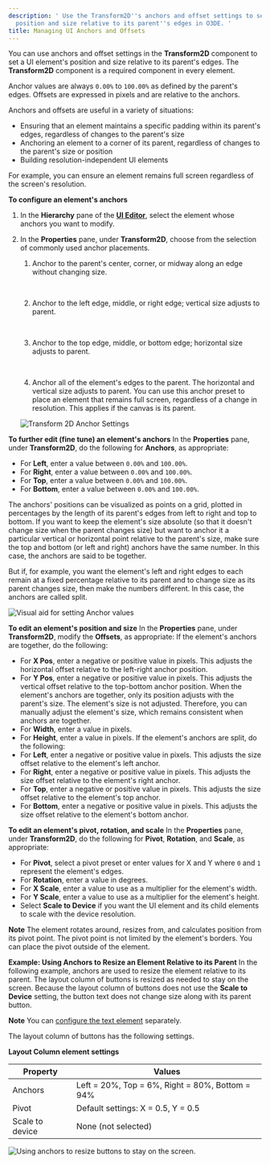 ```yaml
---
description: ' Use the Transform2D''s anchors and offset settings to set a UI element''s
  position and size relative to its parent''s edges in O3DE. '
title: Managing UI Anchors and Offsets
---
```


You can use anchors and offset settings in the **Transform2D** component to set a UI element's position and size relative to its parent's edges. The **Transform2D** component is a required component in every element.

Anchor values are always `0.00%` to `100.00%` as defined by the parent's edges. Offsets are expressed in pixels and are relative to the anchors.

Anchors and offsets are useful in a variety of situations:
+ Ensuring that an element maintains a specific padding within its parent's edges, regardless of changes to the parent's size
+ Anchoring an element to a corner of its parent, regardless of changes to the parent's size or position
+ Building resolution-independent UI elements

For example, you can ensure an element remains full screen regardless of the screen's resolution.

**To configure an element's anchors**

1. In the **Hierarchy** pane of the [**UI Editor**](/docs/user-guide/interactivity/user-interface/editor/working), select the element whose anchors you want to modify.

1. In the **Properties** pane, under **Transform2D**, choose from the selection of commonly used anchor placements.

   1. Anchor to the parent's center, corner, or midway along an edge without changing size.

       

   1. Anchor to the left edge, middle, or right edge; vertical size adjusts to parent.

       

   1. Anchor to the top edge, middle, or bottom edge; horizontal size adjusts to parent.

       

   1. Anchor all of the element's edges to the parent. The horizontal and vertical size adjusts to parent. You can use this anchor preset to place an element that remains full screen, regardless of a change in resolution. This applies if the canvas is its parent.

   ![Transform 2D Anchor Settings](/images/user-guide/game_ui_editor/ui-editor-presets-1.png)

**To further edit (fine tune) an element's anchors**
In the **Properties** pane, under **Transform2D**, do the following for **Anchors**, as appropriate:
+ For **Left**, enter a value between `0.00%` and `100.00%`.
+ For **Right**, enter a value between `0.00%` and `100.00%`.
+ For **Top**, enter a value between `0.00%` and `100.00%`.
+ For **Bottom**, enter a value between `0.00%` and `100.00%`.

The anchors' positions can be visualized as points on a grid, plotted in percentages by the length of its parent's edges from left to right and top to bottom. If you want to keep the element's size absolute (so that it doesn't change size when the parent changes size) but want to anchor it a particular vertical or horizontal point relative to the parent's size, make sure the top and bottom (or left and right) anchors have the same number. In this case, the anchors are said to be together.

But if, for example, you want the element's left and right edges to each remain at a fixed percentage relative to its parent and to change size as its parent changes size, then make the numbers different. In this case, the anchors are called split.

![Visual aid for setting Anchor values](/images/user-guide/game_ui_editor/ui-editor-percent.png)

**To edit an element's position and size**
In the **Properties** pane, under **Transform2D**, modify the **Offsets**, as appropriate:
If the element's anchors are together, do the following:
+ For **X Pos**, enter a negative or positive value in pixels. This adjusts the horizontal offset relative to the left-right anchor position.
+ For **Y Pos**, enter a negative or positive value in pixels. This adjusts the vertical offset relative to the top-bottom anchor position.
When the element's anchors are together, only its position adjusts with the parent's size. The element's size is not adjusted. Therefore, you can manually adjust the element's size, which remains consistent when anchors are together.
+ For **Width**, enter a value in pixels.
+ For **Height**, enter a value in pixels.
If the element's anchors are split, do the following:
+ For **Left**, enter a negative or positive value in pixels. This adjusts the size offset relative to the element's left anchor.
+ For **Right**, enter a negative or positive value in pixels. This adjusts the size offset relative to the element's right anchor.
+ For **Top**, enter a negative or positive value in pixels. This adjusts the size offset relative to the element's top anchor.
+ For **Bottom**, enter a negative or positive value in pixels. This adjusts the size offset relative to the element's bottom anchor.

**To edit an element's pivot, rotation, and scale**
In the **Properties** pane, under **Transform2D**, do the following for **Pivot**, **Rotation**, and **Scale**, as appropriate:
+ For **Pivot**, select a pivot preset or enter values for X and Y where `0` and `1` represent the element's edges.
+ For **Rotation**, enter a value in degrees.
+ For **X Scale**, enter a value to use as a multiplier for the element's width.
+ For **Y Scale**, enter a value to use as a multiplier for the element's height.
+ Select **Scale to Device** if you want the UI element and its child elements to scale with the device resolution.

**Note**
The element rotates around, resizes from, and calculates position from its pivot point. The pivot point is not limited by the element's borders. You can place the pivot outside of the element.

**Example: Using Anchors to Resize an Element Relative to its Parent**
In the following example, anchors are used to resize the element relative to its parent. The layout column of buttons is resized as needed to stay on the screen. Because the layout column of buttons does not use the **Scale to Device** setting, the button text does not change size along with its parent button.

**Note**
You can [configure the text element](/docs/user-guide/interactivity/user-interface/editor/components/components-text) separately.

The layout column of buttons has the following settings.


**Layout Column element settings**

| Property | Values |
| --- | --- |
| Anchors | Left = 20%, Top = 6%, Right = 80%, Bottom = 94% |
| Pivot | Default settings: X = 0.5, Y = 0.5 |
| Scale to device | None (not selected) |

![Using anchors to resize buttons to stay on the screen.](/images/user-guide/game_ui_editor/ui-editor-transform-scale-3.gif)
